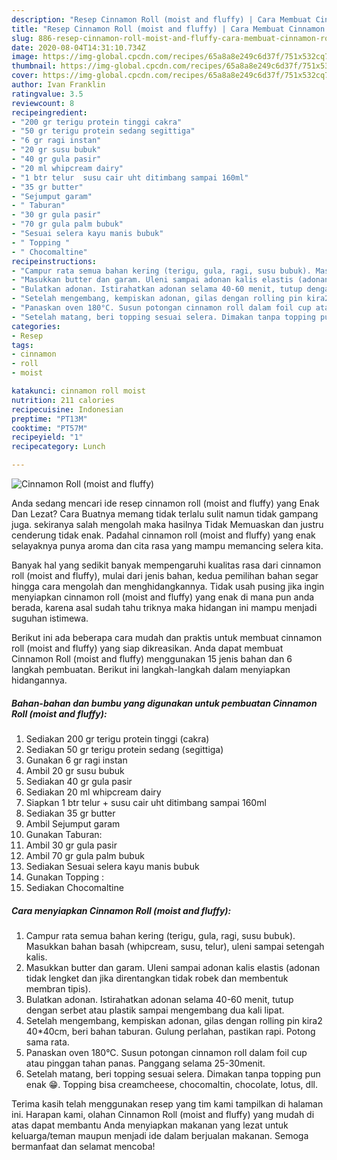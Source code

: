 ```yaml
---
description: "Resep Cinnamon Roll (moist and fluffy) | Cara Membuat Cinnamon Roll (moist and fluffy) Yang Paling Enak"
title: "Resep Cinnamon Roll (moist and fluffy) | Cara Membuat Cinnamon Roll (moist and fluffy) Yang Paling Enak"
slug: 886-resep-cinnamon-roll-moist-and-fluffy-cara-membuat-cinnamon-roll-moist-and-fluffy-yang-paling-enak
date: 2020-08-04T14:31:10.734Z
image: https://img-global.cpcdn.com/recipes/65a8a8e249c6d37f/751x532cq70/cinnamon-roll-moist-and-fluffy-foto-resep-utama.jpg
thumbnail: https://img-global.cpcdn.com/recipes/65a8a8e249c6d37f/751x532cq70/cinnamon-roll-moist-and-fluffy-foto-resep-utama.jpg
cover: https://img-global.cpcdn.com/recipes/65a8a8e249c6d37f/751x532cq70/cinnamon-roll-moist-and-fluffy-foto-resep-utama.jpg
author: Ivan Franklin
ratingvalue: 3.5
reviewcount: 8
recipeingredient:
- "200 gr terigu protein tinggi cakra"
- "50 gr terigu protein sedang segittiga"
- "6 gr ragi instan"
- "20 gr susu bubuk"
- "40 gr gula pasir"
- "20 ml whipcream dairy"
- "1 btr telur  susu cair uht ditimbang sampai 160ml"
- "35 gr butter"
- "Sejumput garam"
- " Taburan"
- "30 gr gula pasir"
- "70 gr gula palm bubuk"
- "Sesuai selera kayu manis bubuk"
- " Topping "
- " Chocomaltine"
recipeinstructions:
- "Campur rata semua bahan kering (terigu, gula, ragi, susu bubuk). Masukkan bahan basah (whipcream, susu, telur), uleni sampai setengah kalis."
- "Masukkan butter dan garam. Uleni sampai adonan kalis elastis (adonan tidak lengket dan jika direntangkan tidak robek dan membentuk membran tipis)."
- "Bulatkan adonan. Istirahatkan adonan selama 40-60 menit, tutup dengan serbet atau plastik sampai mengembang dua kali lipat."
- "Setelah mengembang, kempiskan adonan, gilas dengan rolling pin kira2 40*40cm, beri bahan taburan. Gulung perlahan, pastikan rapi. Potong sama rata."
- "Panaskan oven 180°C. Susun potongan cinnamon roll dalam foil cup atau pinggan tahan panas. Panggang selama 25-30menit."
- "Setelah matang, beri topping sesuai selera. Dimakan tanpa topping pun enak 😁. Topping bisa creamcheese, chocomaltin, chocolate, lotus, dll."
categories:
- Resep
tags:
- cinnamon
- roll
- moist

katakunci: cinnamon roll moist 
nutrition: 211 calories
recipecuisine: Indonesian
preptime: "PT13M"
cooktime: "PT57M"
recipeyield: "1"
recipecategory: Lunch

---
```



![Cinnamon Roll (moist and fluffy)](https://img-global.cpcdn.com/recipes/65a8a8e249c6d37f/751x532cq70/cinnamon-roll-moist-and-fluffy-foto-resep-utama.jpg)

Anda sedang mencari ide resep cinnamon roll (moist and fluffy) yang Enak Dan Lezat? Cara Buatnya memang tidak terlalu sulit namun tidak gampang juga. sekiranya salah mengolah maka hasilnya Tidak Memuaskan dan justru cenderung tidak enak. Padahal cinnamon roll (moist and fluffy) yang enak selayaknya punya aroma dan cita rasa yang mampu memancing selera kita.



Banyak hal yang sedikit banyak mempengaruhi kualitas rasa dari cinnamon roll (moist and fluffy), mulai dari jenis bahan, kedua pemilihan bahan segar hingga cara mengolah dan menghidangkannya. Tidak usah pusing jika ingin menyiapkan cinnamon roll (moist and fluffy) yang enak di mana pun anda berada, karena asal sudah tahu triknya maka hidangan ini mampu menjadi suguhan istimewa.


Berikut ini ada beberapa cara mudah dan praktis untuk membuat cinnamon roll (moist and fluffy) yang siap dikreasikan. Anda dapat membuat Cinnamon Roll (moist and fluffy) menggunakan 15 jenis bahan dan 6 langkah pembuatan. Berikut ini langkah-langkah dalam menyiapkan hidangannya.

<!--inarticleads1-->

##### Bahan-bahan dan bumbu yang digunakan untuk pembuatan Cinnamon Roll (moist and fluffy):

1. Sediakan 200 gr terigu protein tinggi (cakra)
1. Sediakan 50 gr terigu protein sedang (segittiga)
1. Gunakan 6 gr ragi instan
1. Ambil 20 gr susu bubuk
1. Sediakan 40 gr gula pasir
1. Sediakan 20 ml whipcream dairy
1. Siapkan 1 btr telur + susu cair uht ditimbang sampai 160ml
1. Sediakan 35 gr butter
1. Ambil Sejumput garam
1. Gunakan  Taburan:
1. Ambil 30 gr gula pasir
1. Ambil 70 gr gula palm bubuk
1. Sediakan Sesuai selera kayu manis bubuk
1. Gunakan  Topping :
1. Sediakan  Chocomaltine




<!--inarticleads2-->

##### Cara menyiapkan Cinnamon Roll (moist and fluffy):

1. Campur rata semua bahan kering (terigu, gula, ragi, susu bubuk). Masukkan bahan basah (whipcream, susu, telur), uleni sampai setengah kalis.
1. Masukkan butter dan garam. Uleni sampai adonan kalis elastis (adonan tidak lengket dan jika direntangkan tidak robek dan membentuk membran tipis).
1. Bulatkan adonan. Istirahatkan adonan selama 40-60 menit, tutup dengan serbet atau plastik sampai mengembang dua kali lipat.
1. Setelah mengembang, kempiskan adonan, gilas dengan rolling pin kira2 40*40cm, beri bahan taburan. Gulung perlahan, pastikan rapi. Potong sama rata.
1. Panaskan oven 180°C. Susun potongan cinnamon roll dalam foil cup atau pinggan tahan panas. Panggang selama 25-30menit.
1. Setelah matang, beri topping sesuai selera. Dimakan tanpa topping pun enak 😁. Topping bisa creamcheese, chocomaltin, chocolate, lotus, dll.




Terima kasih telah menggunakan resep yang tim kami tampilkan di halaman ini. Harapan kami, olahan Cinnamon Roll (moist and fluffy) yang mudah di atas dapat membantu Anda menyiapkan makanan yang lezat untuk keluarga/teman maupun menjadi ide dalam berjualan makanan. Semoga bermanfaat dan selamat mencoba!

